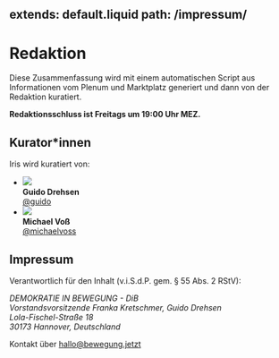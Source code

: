 extends: default.liquid
path: /impressum/
---

# Redaktion

Diese Zusammenfassung wird mit einem automatischen Script aus Informationen vom Plenum und Marktplatz generiert und dann von der Redaktion kuratiert.

**Redaktionsschluss ist Freitags um 19:00 Uhr MEZ.**

## Kurator\*innen

Iris wird kuratiert von:

<div class="profiles" markdown="1">

- ![](https://marktplatz.bewegung.jetzt/user_avatar/marktplatz.bewegung.jetzt/guido/240/13632_2.png) <br/> **Guido Drehsen** <br/> [@guido](https://marktplatz.bewegung.jetzt/u/guido/summary)
- ![](https://marktplatz.bewegung.jetzt/user_avatar/marktplatz.bewegung.jetzt/michaelvoss/240/5585_2.png) <br/> **Michael Voß** <br/> [@michaelvoss](https://marktplatz.bewegung.jetzt/u/michaelvoss/summary)

</div>


## Impressum

Verantwortlich für den Inhalt (v.i.S.d.P. gem. § 55 Abs. 2 RStV):

<address>
DEMOKRATIE IN BEWEGUNG - DiB<br/>
Vorstandsvorsitzende Franka Kretschmer, Guido Drehsen<br/>
Lola-Fischel-Straße 18<br/>
30173 Hannover, Deutschland
</address>

Kontakt über <hallo@bewegung.jetzt>
